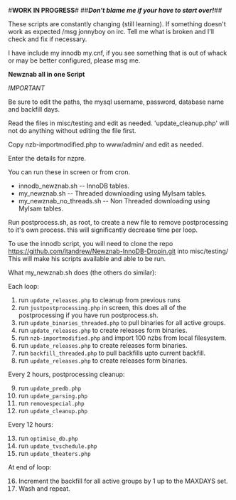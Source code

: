 #****WORK IN PROGRESS****#
##***Don't blame me if your have to start over!***##

These scripts are constantly changing (still learning). If something doesn't work as expected 
/msg jonnyboy on irc. Tell me what is broken and I'll check and fix if necessary.

I have include my innodb my.cnf, if you see something that is out of whack or may be better configured,
please msg me.

**Newznab all in one Script**


*IMPORTANT*

Be sure to edit the paths, the mysql username, password, database name and backfill days.

Read the files in misc/testing and edit as needed. 'update_cleanup.php' will not do anything without editing the file first.

Copy nzb-importmodified.php to www/admin/ and edit as needed.

Enter the details for nzpre.

You can run these in screen or from cron.
* innodb_newznab.sh         -- InnoDB tables.
* my_newznab.sh             -- Threaded downloading using MyIsam tables.
* my_newznab_no_threads.sh  -- Non Threaded downloading using MyIsam tables.

Run postprocess.sh, as root, to create a new file to remove postprocessing to it's own process. this will significantly decrease time per loop.

To use the innodb script, you will need to clone the repo https://github.com/itandrew/Newznab-InnoDB-Dropin.git into misc/testing/
This will make his scripts available and able to be run.

What my_newznab.sh does (the others do similar):

Each loop:

1.  run `update_releases.php` to cleanup from previous runs
2.  run `justpostprocessing.php` in screen, this does all of the postprocessing if you have run postprocess.sh.
3.  run `update_binaries_threaded.php` to pull binaries for all active groups.
4.  run `update_releases.php` to create releases form binaries.
5.  run `nzb-importmodified.php` and import 100 nzbs from local filesystem.
6.  run `update_releases.php` to create releases form binaries.
7.  run `backfill_threaded.php` to pull backfills upto current backfill.
8.  run `update_releases.php` to create releases form binaries.

Every 2 hours, postprocessing cleanup:

9.  run `update_predb.php`
10. run `update_parsing.php`
11. run `removespecial.php`
12. run `update_cleanup.php`

Every 12 hours:

13. run `optimise_db.php`
14. run `update_tvschedule.php`
15. run `update_theaters.php`

At end of loop:

16. Increment the backfill for all active groups by 1 up to the MAXDAYS set.
17. Wash and repeat.
